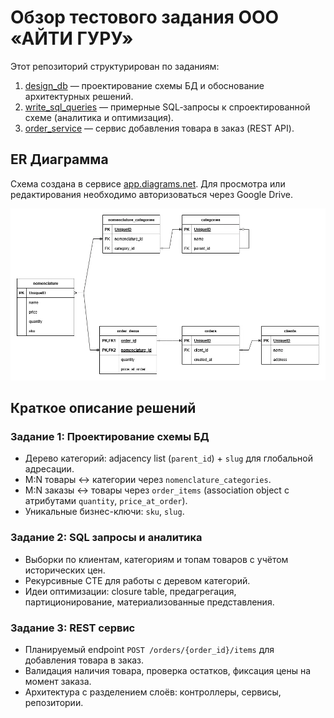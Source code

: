 # Обзор тестового задания ООО «АЙТИ ГУРУ»

Этот репозиторий структурирован по заданиям:
1. [design_db](https://github.com/jmp-ff25/it_guru_test_task/tree/main/1.design_db) — проектирование схемы БД и обоснование архитектурных решений.
2. [write_sql_queries](https://github.com/jmp-ff25/it_guru_test_task/tree/main/2.write_sql_queries) — примерные SQL‑запросы к спроектированной схеме (аналитика и оптимизация).
3. [order_service](https://github.com/jmp-ff25/it_guru_test_task/tree/main/3.order_service) — сервис добавления товара в заказ (REST API).

## ER Диаграмма
Схема создана в сервисе [app.diagrams.net](https://app.diagrams.net/#G1bLuMsimx5jykM-r0WPpKInOpm8kdANOJ). Для просмотра или редактирования необходимо авторизоваться через Google Drive.

![ER Диаграмма схемы БД](https://raw.githubusercontent.com/jmp-ff25/it_guru_test_task/main/1.design_db/scheme_db_draw.io.png)

## Краткое описание решений

### Задание 1: Проектирование схемы БД
- Дерево категорий: adjacency list (`parent_id`) + `slug` для глобальной адресации.
- M:N товары ↔ категории через `nomenclature_categories`.
- M:N заказы ↔ товары через `order_items` (association object с атрибутами `quantity`, `price_at_order`).
- Уникальные бизнес-ключи: `sku`, `slug`.

### Задание 2: SQL запросы и аналитика
- Выборки по клиентам, категориям и топам товаров с учётом исторических цен.
- Рекурсивные CTE для работы с деревом категорий.
- Идеи оптимизации: closure table, предагрегация, партиционирование, материализованные представления.

### Задание 3: REST сервис
- Планируемый endpoint `POST /orders/{order_id}/items` для добавления товара в заказ.
- Валидация наличия товара, проверка остатков, фиксация цены на момент заказа.
- Архитектура с разделением слоёв: контроллеры, сервисы, репозитории.


